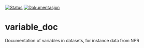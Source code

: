 [![Status](https://travis-ci.org/SKDE-Analyse/variable_doc.svg?branch=master)](https://travis-ci.org/SKDE-Analyse/variable_doc/builds)
[![Dokumentasjon](https://img.shields.io/badge/Dokumentasjon--grey.svg)](https://skde-analyse.github.io/variable_doc)

# variable_doc

Documentation of variables in datasets, for instance data from NPR